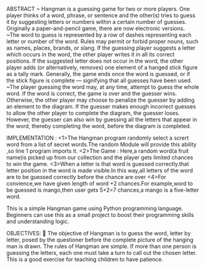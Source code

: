 ABSTRACT
~ Hangman is a guessing game for two or more players. One player thinks of a word, phrase, or sentence and the other(s) tries to guess it by suggesting letters or numbers within a certain number of guesses. Originally a paper-and-pencil game, there are now electronic versions.	
~The word to guess is represented by a row of dashes representing each letter or number of the word. Rules may permit or forbid proper nouns, such as names, places, brands, or slang. If the guessing player suggests a letter which occurs in the word, the other player writes it in all its correct positions. If the suggested letter does not occur in the word, the other player adds (or alternatively, removes) one element of a hanged stick figure as a tally mark. Generally, the game ends once the word is guessed, or if the stick figure is complete — signifying that all guesses have been used.
~The player guessing the word may, at any time, attempt to guess the whole word. If the word is correct, the game is over and the guesser wins. Otherwise, the other player may choose to penalize the guesser by adding an element to the diagram. If the guesser makes enough incorrect guesses to allow the other player to complete the diagram, the guesser loses. However, the guesser can also win by guessing all the letters that appear in the word, thereby completing the word, before the diagram is completed.

IMPLEMENTATION :
<1>The Hangman program randomly select a scrert word from a list of secret words.The random Module will provide this ability ,so line 1 program imports it.
<2>The Game : Here,a random word(a fruit name)is picked up from our collection and the player gets limited chances to win the game.
<3>When a letter is that word is guessed correctly.that letter position in the word is made visible.In this way,all letters of the word are to be guessed correctly before the chance are over
<4>For convience,we have given length of word +2 chances.For example,word to be guessed is mango,then user gets 5+2=7 chances,a mango is a five-letter word.

This is a simple Hangman game using Python programming language. Beginners can use this as a small project to boost their programming skills and understanding logic.

OBJECTIVES:
	The objective of Hangman is to guess the word, letter by letter, posed by the questioner before the complete picture of the hanging man is drawn. The rules of Hangman are simple. If more than one person is guessing the letters, each one must take a turn to call out the chosen letter. This is a good exercise for teaching children to have patience.

                                                         
